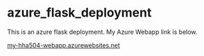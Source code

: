 # azure_flask_deployment
This is an azure flask deployment. My Azure Webapp link is below.

[my-hha504-webapp.azurewebsites.net](my-hha504-webapp.azurewebsites.net)
